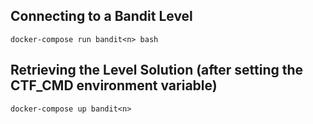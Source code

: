 ## Connecting to a Bandit Level
`docker-compose run bandit<n> bash`

## Retrieving the Level Solution (after setting the CTF\_CMD environment variable)
`docker-compose up bandit<n>`

